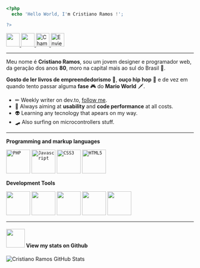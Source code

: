 ```php
<?php
  echo 'Hello World, I'm Cristiano Ramos !';

?>
```
<a target="_blank" href="https://www.linkedin.com/in/csramos/">
  <img height="36" src="https://raw.githubusercontent.com/FortAwesome/Font-Awesome/master/svgs/brands/linkedin.svg" ="Meu Perfil no Linkedin">
</a>
<a target="_blank" href="https://www.behance.net/CSR4mos">
  <img height="36" src="https://github.com/FortAwesome/Font-Awesome/blob/master/svgs/brands/behance.svg" ="Meu Perfil no Behance">
</a>
<a target="_blank" href="https://api.whatsapp.com/send?phone=5551998866296">
  <img height="36" src="https://raw.githubusercontent.com/FortAwesome/Font-Awesome/master/svgs/brands/whatsapp.svg" title="Chame no WhatsApp">
</a>
<a target="_blank" href="mailto:csramos.poa@gmail.com">
  <img height="36" src="https://raw.githubusercontent.com/FortAwesome/Font-Awesome/master/svgs/solid/envelope-open-text.svg" title="Envie um email">
</a>

</br>

---- 

Meu nome é **Cristiano Ramos**, sou um jovem designer e programador web, da geração dos anos **80**, moro na capital mais ao sul do Brasil 💚.

**Gosto de ler livros de empreendedorismo** 📕, **ouço hip hop** 🎸 e de vez em quando tento passar alguma **fase** 🎮 do **Mario World** 🗡. 

* ✏ Weekly writer on dev.to, [follow me](https://dev.to/aryclenio). 
* 💫 Always aiming at **usability** and **code performance** at all costs. 
* 👽 Learning any tecnology that apears on my way.
* 🛹 Also surfing on microcontrollers stuff.

----

**Programming and markup languages**  

<code><img height="64" src="https://raw.githubusercontent.com/FortAwesome/Font-Awesome/master/svgs/brands/php.svg" title="PHP"></code>
<code><img height="64" src="https://raw.githubusercontent.com/FortAwesome/Font-Awesome/master/svgs/brands/js.svg" title="Javascript"></code>
<code><img height="64" src="https://raw.githubusercontent.com/FortAwesome/Font-Awesome/master/svgs/brands/css3.svg" title="CSS3"></code>
<code><img height="64" src="https://raw.githubusercontent.com/FortAwesome/Font-Awesome/master/svgs/brands/html5.svg" title="HTML5"></code>

**Development Tools**  

<code><img height="64" src="https://raw.githubusercontent.com/FortAwesome/Font-Awesome/master/svgs/brands/php.svg"></code>
<code><img height="64" src="https://raw.githubusercontent.com/FortAwesome/Font-Awesome/master/svgs/brands/js.svg"></code>
<code><img height="64" src="https://raw.githubusercontent.com/FortAwesome/Font-Awesome/master/svgs/brands/php.svg"></code>
<code><img height="64" src="https://raw.githubusercontent.com/FortAwesome/Font-Awesome/master/svgs/brands/php.svg"></code>
<code><img height="64" src="https://raw.githubusercontent.com/FortAwesome/Font-Awesome/master/svgs/brands/php.svg"></code>


----

#### <img src="https://media.giphy.com/media/VgCDAzcKvsR6OM0uWg/giphy.gif" width="50"> View my stats on Github 
   
![Cristiano Ramos GitHub Stats](https://github-readme-stats.vercel.app/api?username=csr4mos&show_icons=true)
